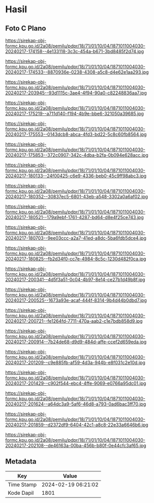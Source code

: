 # Hasil

## Foto C Plano

https://sirekap-obj-formc.kpu.go.id/2a08/pemilu/pdpr/18/71/01/10/04/1871011004030-20240217-174158--4e133118-3c3c-454a-b671-3bd8485f2d74.jpg

https://sirekap-obj-formc.kpu.go.id/2a08/pemilu/pdpr/18/71/01/10/04/1871011004030-20240217-174533--8870936e-0238-4308-a5c8-d4e62e1aa293.jpg

https://sirekap-obj-formc.kpu.go.id/2a08/pemilu/pdpr/18/71/01/10/04/1871011004030-20240217-203945--93d1115c-3ae4-4f94-90a0-c82248836aa7.jpg

https://sirekap-obj-formc.kpu.go.id/2a08/pemilu/pdpr/18/71/01/10/04/1871011004030-20240217-175219--a711d140-f194-4b9e-bbe6-321050a39685.jpg

https://sirekap-obj-formc.kpu.go.id/2a08/pemilu/pdpr/18/71/01/10/04/1871011004030-20240217-175553--0143dcb8-abca-4fd3-bd22-5c8c60fb8564.jpg

https://sirekap-obj-formc.kpu.go.id/2a08/pemilu/pdpr/18/71/01/10/04/1871011004030-20240217-175853--372c0907-342c-4dba-b2fa-0b094e628acc.jpg

https://sirekap-obj-formc.kpu.go.id/2a08/pemilu/pdpr/18/71/01/10/04/1871011004030-20240217-180133--24f00425-c6e9-4336-beb0-45c9ff98abc3.jpg

https://sirekap-obj-formc.kpu.go.id/2a08/pemilu/pdpr/18/71/01/10/04/1871011004030-20240217-180352--30837ec5-6801-43eb-a548-3302a0a6af02.jpg

https://sirekap-obj-formc.kpu.go.id/2a08/pemilu/pdpr/18/71/01/10/04/1871011004030-20240217-180521--179a9ebf-1761-4287-bd64-d8e4f25ce743.jpg

https://sirekap-obj-formc.kpu.go.id/2a08/pemilu/pdpr/18/71/01/10/04/1871011004030-20240217-180703--9ee03ccc-a2a7-41ed-a8dc-5ba6fdb5dce4.jpg

https://sirekap-obj-formc.kpu.go.id/2a08/pemilu/pdpr/18/71/01/10/04/1871011004030-20240217-180825--fb2d34f0-cc7e-4984-8c5c-1230d482f0ca.jpg

https://sirekap-obj-formc.kpu.go.id/2a08/pemilu/pdpr/18/71/01/10/04/1871011004030-20240217-200341--4d5f3a51-0c04-4b97-8e14-ce27b1d49b8f.jpg

https://sirekap-obj-formc.kpu.go.id/2a08/pemilu/pdpr/18/71/01/10/04/1871011004030-20240217-200525--1673a93e-acaf-444f-8314-9b4d44b0dbd7.jpg

https://sirekap-obj-formc.kpu.go.id/2a08/pemilu/pdpr/18/71/01/10/04/1871011004030-20240217-200721--fe1264fd-7711-470a-aab2-c1e7bdb858d9.jpg

https://sirekap-obj-formc.kpu.go.id/2a08/pemilu/pdpr/18/71/01/10/04/1871011004030-20240217-200914--7b24de68-d9d9-484d-affe-ccef2d659eda.jpg

https://sirekap-obj-formc.kpu.go.id/2a08/pemilu/pdpr/18/71/01/10/04/1871011004030-20240217-201209--c9e885fb-af59-4d3a-944b-e8f031c2e10d.jpg

https://sirekap-obj-formc.kpu.go.id/2a08/pemilu/pdpr/18/71/01/10/04/1871011004030-20240217-201429--c902f544-ebc4-4ffe-9069-e0766a95dc01.jpg

https://sirekap-obj-formc.kpu.go.id/2a08/pemilu/pdpr/18/71/01/10/04/1871011004030-20240217-201624--a64dc3a9-5af6-46d8-a793-0ad6bac3ff70.jpg

https://sirekap-obj-formc.kpu.go.id/2a08/pemilu/pdpr/18/71/01/10/04/1871011004030-20240217-201859--d2372df9-6404-42c1-a8c8-22e33a6646b6.jpg

https://sirekap-obj-formc.kpu.go.id/2a08/pemilu/pdpr/18/71/01/10/04/1871011004030-20240217-202108--de46163a-00ba-456b-b80f-0e44cfc3af65.jpg


## Metadata

| Key        | Value               |
| ---------- | ------------------- |
| Time Stamp | 2024-02-19 06:21:02 |
| Kode Dapil | 1801                |



